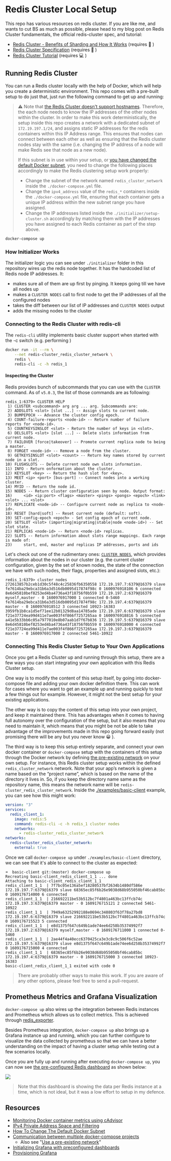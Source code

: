 # Redis Cluster Local Setup

This repo has various resources on redis cluster. If you are like me, and wants to cut BS as much as possible, please head to my blog post on Redis Cluster fundamentals, the official redis-cluster spec, and tutorial:

 - [Redis Cluster - Benefits of Sharding and How It Works](https://www.tugberkugurlu.com/archive/redis-cluster-benefits-of-sharding-and-how-it-works) (requires 🥃 )
 - [Redis Cluster Specification](https://redis.io/topics/cluster-spec) (requires 🍷 )
 - [Redis Cluster Tutorial](https://redis.io/topics/cluster-tutorial) (requires 💻 )

## Running Redis Cluster

You can run a Redis cluster locally with the help of Docker, which will help you create a deterministic environment. This repo comes with a pre-built setup to do just that, just run the following command to get up and running:

> ⚠️ Note that [the Redis Cluster doesn't support hostnames](https://github.com/redis/redis/issues/2565#issuecomment-99227165). Therefore, the each node needs to know the IP addresses of the other nodes within the cluster. In order to make this work deterministically, the setup inside this repo creates a network with a dedicated subnet of `172.19.197.1/24`, and assigns static IP addresses for the redis containers within this IP Address range. This ensures that nodes can connect between each other as well as ensuring that the Redis cluster nodes stay with the same (i.e. changing the IP address of a node will make Redis see that node as a new node).
>
> If this subnet is in use within your setup, or [you have changed the default Docker subnet](https://support.zenoss.com/hc/en-us/articles/203582809-How-to-Change-the-Default-Docker-Subnet), you need to change the following places accordingly to make the Redis clustering setup work properly:
>
> - Change the subnet of the network named `redis_cluster_network` inside the `./docker-compose.yml` file.
> - Change the `ipv4_address` value of the `redis_*` containers inside the `./docker-compose.yml` file, ensuring that each container gets a unique IP address within the new subnet range you have assigned.
> - Change the IP addresses listed inside the `./initializer/setup-cluster.sh` accordingly by matching them with the IP addresses you have assigned to each Redis container as part of the step above.

```bash
docker-compose up
```

### How Initializer Works

The initializer logic you can see under `./initializer` folder in this repository wires up the redis node together. It has the hardcoded list of
Redis node IP addresses. It:

 - makes sure all of them are up first by pinging. It keeps going till we have all nodes up
 - makes a `CLUSTER NODES` call to first node to get the IP addresses of all the configured nodes
 - takes the diff between our list of IP addresses and `CLUSTER NODES` output
 - adds the missing nodes to the cluster

### Connecting to the Redis Cluster with redis-cli

The `redis-cli` utility implements basic cluster support when started with the -c switch (e.g. performing )

```bash
docker run -it --rm \
    --net redis-cluster_redis_cluster_network \
    redis \
    redis-cli -c -h redis_1
```

#### Inspecting the Cluster

Redis provides bunch of subcommands that you can use with the `CLUSTER` command. As of `v5.0.3`, the list of those commands are as following:

```
redis_1:6379> CLUSTER HELP
 1) CLUSTER <subcommand> arg arg ... arg. Subcommands are:
 2) ADDSLOTS <slot> [slot ...] -- Assign slots to current node.
 3) BUMPEPOCH -- Advance the cluster config epoch.
 4) COUNT-failure-reports <node-id> -- Return number of failure reports for <node-id>.
 5) COUNTKEYSINSLOT <slot> - Return the number of keys in <slot>.
 6) DELSLOTS <slot> [slot ...] -- Delete slots information from current node.
 7) FAILOVER [force|takeover] -- Promote current replica node to being a master.
 8) FORGET <node-id> -- Remove a node from the cluster.
 9) GETKEYSINSLOT <slot> <count> -- Return key names stored by current node in a slot.
10) FLUSHSLOTS -- Delete current node own slots information.
11) INFO - Return onformation about the cluster.
12) KEYSLOT <key> -- Return the hash slot for <key>.
13) MEET <ip> <port> [bus-port] -- Connect nodes into a working cluster.
14) MYID -- Return the node id.
15) NODES -- Return cluster configuration seen by node. Output format:
16)     <id> <ip:port> <flags> <master> <pings> <pongs> <epoch> <link> <slot> ... <slot>
17) REPLICATE <node-id> -- Configure current node as replica to <node-id>.
18) RESET [hard|soft] -- Reset current node (default: soft).
19) SET-config-epoch <epoch> - Set config epoch of current node.
20) SETSLOT <slot> (importing|migrating|stable|node <node-id>) -- Set slot state.
21) REPLICAS <node-id> -- Return <node-id> replicas.
22) SLOTS -- Return information about slots range mappings. Each range is made of:
23)     start, end, master and replicas IP addresses, ports and ids
```

Let's check out one of the rudimentary ones: [`CLUSTER NODES`](https://redis.io/commands/cluster-nodes), which provides information about the nodes in our cluster (e.g. the current cluster configuration, given by the set of known nodes, the state of the connection we have with such nodes, their flags, properties and assigned slots, etc.):

```
redis_1:6379> cluster nodes
272613857b2ceb1d30c5f48c4c25836fb6350558 172.19.197.7:6379@16379 slave fe7614ba29ebca31b6a3d516db0095d17874f98c 0 1600976918106 6 connected
8e6d45810bef8253ed4ba4736a43f18756f0b559 172.19.197.2:6379@16379 myself,master - 0 1600976917000 1 connected 0-5460
fe7614ba29ebca31b6a3d516db0095d17874f98c 172.19.197.4:6379@16379 master - 0 1600976918512 3 connected 10923-16383
3959fb1b8ca1d5ef71ee12b01329d8aa14785ade 172.19.197.6:6379@16379 slave f21e37724ea99d411e7ae003f4f866f7257265aa 0 1600976918816 5 connected
a41e5b33bb6c05a7977010e8b07aab1d7f67b836 172.19.197.5:6379@16379 slave 8e6d45810bef8253ed4ba4736a43f18756f0b559 0 1600976918000 4 connected
f21e37724ea99d411e7ae003f4f866f7257265aa 172.19.197.3:6379@16379 master - 0 1600976917000 2 connected 5461-10922
```

### Connecting This Redis Cluster Setup to Your Own Applications

Once you get a Redis Cluster up and running through this setup, there are a few ways you can start integrating your own application with this Redis Cluster setup.

One way is to modify the content of this setup itself, by going into docker-compose file and adding your own docker definition there. This can work for cases where you want to get an example up and running quickly to test a few things out for example. However, it might not the best setup for your existing applications.

The other way is to copy the content of this setup into your own project, and keep it maintained there. This has advantages when it comes to having full autonomy over the configuration of the setup, but it also means that you need to maintain it, which means that you might be not be able to take advantage of the improvements made in this repo going forward easily (not promising there will be any but you never know 😀 ).

The third way is to keep this setup entirely separate, and connect your own docker container or `docker-compose` setup with the containers of this setup through the Docker network by defining [the pre-existing network](https://docs.docker.com/compose/networking/#use-a-pre-existing-network) on your own setup. For instance, this Redis cluster setup works within the defined `redis_cluster_network` network. Note that your app’s network is given a name based on the “project name”, which is based on the name of the directory it lives in. So, if you keep the directory name same as the repository name, this means the network name will be `redis-cluster_redis_cluster_network`. Inside the [./examples/basic-client](./examples/basic-client) example, you can see how this might work:

```yaml
version: "3"
services:
  redis_client_1:
    image: redis:5
    command: redis-cli -c -h redis_1 cluster nodes
    networks:
      - redis-cluster_redis_cluster_network
networks:
  redis-cluster_redis_cluster_network:
    external: true
```

Once we call `docker-compose up` under `./examples/basic-client` directory, we can see that it's able to connect to the cluster as expected:

```
➜  basic-client git:(master) docker-compose up
Recreating basic-client_redis_client_1_1 ... done
Attaching to basic-client_redis_client_1_1
redis_client_1_1  | 7f7bc05e136a5ef18280537bf2634b1480df586e 172.19.197.7:6379@16379 slave 68365ec85f6b26e9038d68b955050bf46cab85bc 0 1609176714000 6 connected
redis_client_1_1  | 216692211be53b512bc7f4801a463bc13ffcb74c 172.19.197.3:6379@16379 master - 0 1609176715121 2 connected 5461-10922
redis_client_1_1  | 7949a63252992188e0694c348803f63f78a27bd8 172.19.197.6:6379@16379 slave 216692211be53b512bc7f4801a463bc13ffcb74c 0 1609176715523 5 connected
redis_client_1_1  | e8d1375f647c649b1ade74ee6d258b35374992f7 172.19.197.2:6379@16379 myself,master - 0 1609176711000 1 connected 0-5460
redis_client_1_1  | 2ae44f4a40ecc6370425ca3e3c8c9c506f6c52ae 172.19.197.5:6379@16379 slave e8d1375f647c649b1ade74ee6d258b35374992f7 0 1609176715000 4 connected
redis_client_1_1  | 68365ec85f6b26e9038d68b955050bf46cab85bc 172.19.197.4:6379@16379 master - 0 1609176715000 3 connected 10923-16383
basic-client_redis_client_1_1 exited with code 0
```

> There are probably other ways to make this work. If you are aware of any other options, please feel free to send a pull-request.

## Prometheus Metrics and Grafana Visualization

`docker-compose up` also wires up the integration between Redis instances and Prometheus which allows us to collect metrics. This is achieved through [redis_exporter](https://github.com/oliver006/redis_exporter).

Besides Prometheus integration, `docker-compose up` also brings up a Grafana instance up and running, which you can further configure to visualize the data collected by prometheus so that we can have a better understanding on the impact of having a cluster setup while testing out a few scenarios locally.

Once you are fully up and running after executing `docker-compose up`, you can now see [the pre-configured Redis dashboard](https://grafana.com/grafana/dashboards/763) as shown below:

![](./.images/screencapture-localhost-3000-d-NrFM77KMz-redis-dashboard-for-prometheus-redis-exporter-1-x-2020-09-25-13_11_45.png)

> Note that this dashboard is showing the data per Redis instance at a time, which is not ideal, but it was a low effort to setup in my defence.

## Resources

 - [Monitoring Docker container metrics using cAdvisor](https://prometheus.io/docs/guides/cadvisor/)
 - [IPv4 Private Address Space and Filtering](https://www.arin.net/reference/research/statistics/address_filters/)
 - [How To Change The Default Docker Subnet](https://support.zenoss.com/hc/en-us/articles/203582809-How-to-Change-the-Default-Docker-Subnet)
 - [Communication between multiple docker-compose projects](https://stackoverflow.com/a/38089080/463785)
    - Also see "[Use a pre-existing network](https://docs.docker.com/compose/networking/#use-a-pre-existing-network)"
 - [Initializing Grafana with preconfigured dashboards](https://ops.tips/blog/initialize-grafana-with-preconfigured-dashboards/)
 - [Provisioning Grafana](https://grafana.com/docs/grafana/latest/administration/provisioning/)
